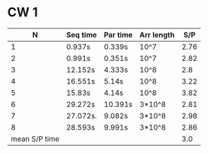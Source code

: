 # CW 1

| N             | Seq time | Par time | Arr length | S/P  |
|---------------|----------|----------|------------|------|
| 1             | 0.937s   | 0.339s   | 10^7       | 2.76 |
| 2             | 0.991s   | 0.351s   | 10^7       | 2.82 |
| 3             | 12.152s  | 4.333s   | 10^8       | 2.8  |
| 4             | 16.551s  | 5.14s    | 10^8       | 3.22 |
| 5             | 15.83s   | 4.14s    | 10^8       | 3.82 |
| 6             | 29.272s  | 10.391s  | 3*10^8     | 2.81 |
| 7             | 27.072s. | 9.082s   | 3*10^8     | 2.98 |
| 8             | 28.593s  | 9.991s   | 3*10^8     | 2.86 |
| mean S/P time |          |          |            | 3.0  |